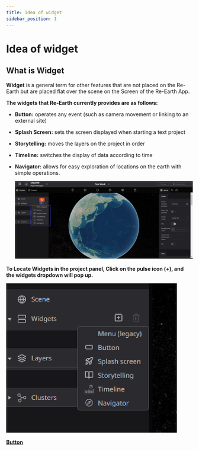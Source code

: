 ```yaml
---
title: Idea of widget
sidebar_position: 1
---
```


# Idea of widget

## What is Widget

**Widget** is a general term for other features that are not placed on the Re-Earth but are placed flat over the scene on the Screen of the Re-Earth App. 

**The widgets that Re-Earth currently provides are as follows:**

- **Button:** operates any event (such as camera movement or linking to an external site)
- **Splash Screen:** sets the screen displayed when starting a text project
- **Storytelling:** moves the layers on the project in order
- **Timeline:** switches the display of data according to time
- **Navigator:** allows for easy exploration of locations on the earth with simple operations.
    
    ![image](./img/0.png)
    

**To Locate Widgets in the project panel, Click on the pulse icon (+), and the widgets dropdown will pop up.**

![image](./img/1.png)

[**Button**](https://www.notion.so/Button-414b7868aa45461a93bfe9677cbe550a?pvs=21)